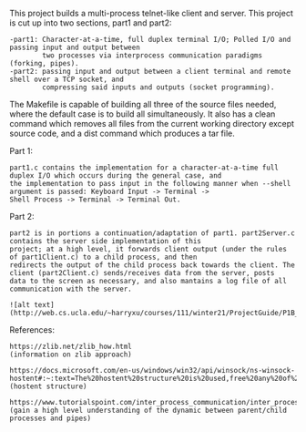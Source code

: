 This project builds a multi-process telnet-like client and server. This project is cut up into two sections,
part1 and part2:

	-part1: Character-at-a-time, full duplex terminal I/O; Polled I/O and passing input and output between 
	        two processes via interprocess communication paradigms (forking, pipes).
	-part2: passing input and output between a client terminal and remote shell over a TCP socket, and 
	        compressing said inputs and outputs (socket programming).
		
The Makefile is capable of building all three of the source files needed, where the default case is to build all simultaneously. 
It also has a clean command which removes all files from the current working directory except source code, and a dist command 
which produces a tar file.

Part 1:

	part1.c contains the implementation for a character-at-a-time full duplex I/O which occurs during the general case, and 
	the implementation to pass input in the following manner when --shell argument is passed: Keyboard Input -> Terminal -> 
	Shell Process -> Terminal -> Terminal Out. 

Part 2:

	part2 is in portions a continuation/adaptation of part1. part2Server.c contains the server side implementation of this 
	project; at a high level, it forwards client output (under the rules of part1Client.c) to a child process, and then 
	redirects the output of the child process back towards the client. The client (part2Client.c) sends/receives data from the server, posts
	data to the screen as necessary, and also mantains a log file of all communication with the server.

	![alt text](http://web.cs.ucla.edu/~harryxu/courses/111/winter21/ProjectGuide/P1B_design.png)  



References: 


	https://zlib.net/zlib_how.html 
	(information on zlib approach)

	https://docs.microsoft.com/en-us/windows/win32/api/winsock/ns-winsock-hostent#:~:text=The%20hostent%20structure%20is%20used,free%20any%20of%20its%20components.
	(hostent structure)

	https://www.tutorialspoint.com/inter_process_communication/inter_process_communication_pipes.htm#:~:text=Two%2Dway%20Communication%20Using%20Pipes&text=Step%201%20%E2%88%92%20Create%20two%20pipes,2%20%E2%88%92%20Create%20a%20child%20process.
	(gain a high level understanding of the dynamic between parent/child processes and pipes)
